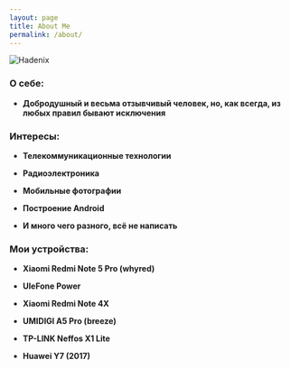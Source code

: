 ```yaml
---
layout: page
title: About Me
permalink: /about/
---
```


![Hadenix](http://Hadenix.github.io/images/avatar.png)

### О себе:
* **Добродушный и весьма отзывчивый человек, но, как всегда, из любых правил бывают исключения**

### Интересы:
* **Телекоммуникационные технологии**

* **Радиоэлектроника**

* **Мобильные фотографии**

* **Построение Android**

* **И много чего разного, всё не написать**

### Мои устройства:
* **Xiaomi Redmi Note 5 Pro (whyred)**

* **UleFone Power**

* **Xiaomi Redmi Note 4X**

* **UMIDIGI A5 Pro (breeze)**

* **TP-LINK Neffos X1 Lite**

* **Huawei Y7 (2017)**
